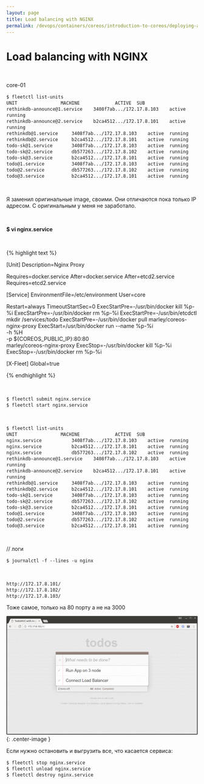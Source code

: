 ```yaml
---
layout: page
title: Load balancing with NGINX
permalink: /devops/containers/coreos/introduction-to-coreos/deploying-a-database-backed-web-application/load-balancing-with-nginx-confd/
---
```



# Load balancing with NGINX


<br/>

core-01


    $ fleetctl list-units
    UNIT				MACHINE				ACTIVE	SUB
    rethinkdb-announce@1.service	3408f7ab.../172.17.8.103	active	running
    rethinkdb-announce@2.service	b2ca4512.../172.17.8.101	active	running
    rethinkdb@1.service		3408f7ab.../172.17.8.103	active	running
    rethinkdb@2.service		b2ca4512.../172.17.8.101	active	running
    todo-sk@1.service		3408f7ab.../172.17.8.103	active	running
    todo-sk@2.service		db577263.../172.17.8.102	active	running
    todo-sk@3.service		b2ca4512.../172.17.8.101	active	running
    todo@1.service			3408f7ab.../172.17.8.103	active	running
    todo@2.service			db577263.../172.17.8.102	active	running
    todo@3.service			b2ca4512.../172.17.8.101	active	running


<br/>

Я заменил оригинальные image, своими. Они отличаются пока только IP адресом.
С оригинальным у меня не заработало.

<br/>

 **$ vi nginx.service**

<br/>


{% highlight text %}

[Unit]
Description=Nginx Proxy

Requires=docker.service
After=docker.service
After=etcd2.service
Requires=etcd2.service

[Service]
EnvironmentFile=/etc/environment
User=core

Restart=always
TimeoutStartSec=0
ExecStartPre=-/usr/bin/docker kill %p-%i
ExecStartPre=-/usr/bin/docker rm %p-%i
ExecStartPre=-/usr/bin/etcdctl mkdir /services/todo
ExecStartPre=-/usr/bin/docker pull marley/coreos-nginx-proxy
ExecStart=/usr/bin/docker run --name %p-%i \
      -h %H \
      -p ${COREOS_PUBLIC_IP}:80:80 \
      marley/coreos-nginx-proxy
ExecStop=-/usr/bin/docker kill %p-%i
ExecStop=-/usr/bin/docker rm %p-%i

[X-Fleet]
Global=true

{% endhighlight %}

<br/>

    $ fleetctl submit nginx.service
    $ fleetctl start nginx.service

<br/>

    $ fleetctl list-units
    UNIT				MACHINE				ACTIVE	SUB
    nginx.service			3408f7ab.../172.17.8.103	active	running
    nginx.service			b2ca4512.../172.17.8.101	active	running
    nginx.service			db577263.../172.17.8.102	active	running
    rethinkdb-announce@1.service	3408f7ab.../172.17.8.103	active	running
    rethinkdb-announce@2.service	b2ca4512.../172.17.8.101	active	running
    rethinkdb@1.service		3408f7ab.../172.17.8.103	active	running
    rethinkdb@2.service		b2ca4512.../172.17.8.101	active	running
    todo-sk@1.service		3408f7ab.../172.17.8.103	active	running
    todo-sk@2.service		db577263.../172.17.8.102	active	running
    todo-sk@3.service		b2ca4512.../172.17.8.101	active	running
    todo@1.service			3408f7ab.../172.17.8.103	active	running
    todo@2.service			db577263.../172.17.8.102	active	running
    todo@3.service			b2ca4512.../172.17.8.101	active	running



<br/>

// логи

    $ journalctl -f --lines -u nginx

<br/>


    http://172.17.8.101/
    http://172.17.8.102/
    http://172.17.8.103/


Тоже самое, только на 80 порту а не на 3000


![coreos cluster](/img/devops/containers/coreos/app7.png "coreos cluster"){: .center-image } 


Если нужно остановить и выгрузить все, что касается сервиса:

    $ fleetctl stop nginx.service
    $ fleetctl unload nginx.service
    $ fleetctl destroy nginx.service
